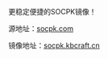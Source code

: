 更稳定便捷的SOCPK镜像！

源地址：[socpk.com](https://www.socpk.com)

镜像地址：[socpk.kbcraft.cn](https://socpk.kbcraft.cn)
